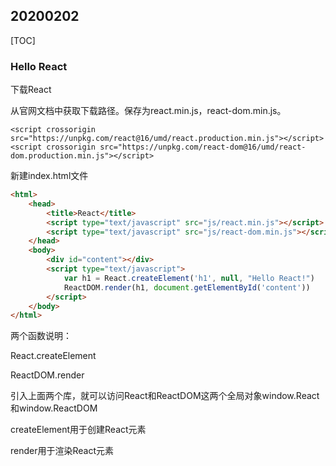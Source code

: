 ## 20200202

[TOC]

### Hello React

下载React

从官网文档中获取下载路径。保存为react.min.js，react-dom.min.js。

```
<script crossorigin src="https://unpkg.com/react@16/umd/react.production.min.js"></script>
<script crossorigin src="https://unpkg.com/react-dom@16/umd/react-dom.production.min.js"></script>
```

新建index.html文件

```html
<html>
	<head>
		<title>React</title>
		<script type="text/javascript" src="js/react.min.js"></script>
		<script type="text/javascript" src="js/react-dom.min.js"></script>
	</head>
	<body>
		<div id="content"></div>
		<script type="text/javascript">
			var h1 = React.createElement('h1', null, "Hello React!")
			ReactDOM.render(h1, document.getElementById('content'))
		</script>
	</body>
</html>
```

两个函数说明：

React.createElement

ReactDOM.render

引入上面两个库，就可以访问React和ReactDOM这两个全局对象window.React和window.ReactDOM

createElement用于创建React元素

render用于渲染React元素